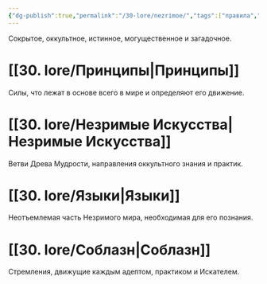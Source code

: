 ```yaml
---
{"dg-publish":true,"permalink":"/30-lore/nezrimoe/","tags":["правила","хаб"]}
---
```


Сокрытое, оккультное, истинное, могущественное и загадочное.
# [[30. lore/Принципы\|Принципы]]
Силы, что лежат в основе всего в мире и определяют его движение.
# [[30. lore/Незримые Искусства\|Незримые Искусства]]
Ветви Древа Мудрости, направления оккультного знания и практик. 
# [[30. lore/Языки\|Языки]]
Неотъемлемая часть Незримого мира, необходимая для его познания.
# [[30. lore/Соблазн\|Соблазн]]
Стремления, движущие каждым адептом, практиком и Искателем.